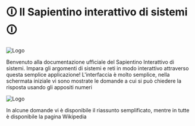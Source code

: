
# 🛈 Il Sapientino interattivo di sistemi 🛈



![Logo](https://imgur.com/2GSSLL0.png)

Benvenuto alla documentazione ufficiale del Sapientino Interattivo di sistemi.
Impara gli argomenti di sistemi e reti in modo interattivo attraverso questa
semplice applicazione! L'interfaccia è molto semplice, nella schermata iniziale
vi sono mostrate le domande a cui si può chiedere la risposta usando gli appositi
numeri

![Logo](https://i.imgur.com/p0QRClP.png)

In alcune domande vi è disponibile il riassunto semplificato, mentre in tutte è disponibile la pagina Wikipedia
